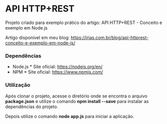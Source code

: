 # API HTTP+REST 
Projeto criado para exemplo prático do artigo: API HTTP+REST - Conceito e exemplo em Node.js

Artigo disponível em meu blog: https://irias.com.br/blog/api-httprest-conceito-e-exemplo-em-node-js/

### Dependências

* Node.js
        * Site oficial: https://nodejs.org/en/
* NPM
        * Site oficial: https://www.npmjs.com/

### Utilização

Após clonar o projeto, acesse o diretório onde se encontra o arquivo **package.json** e utilize o comando **npm install --save** para instalar as dependências do projeto.

Depois utilize o comando **node app.js** para iniciar a aplicação.

